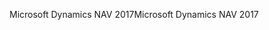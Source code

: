 <span data-ttu-id="fbf8e-101">Microsoft Dynamics NAV 2017</span><span class="sxs-lookup"><span data-stu-id="fbf8e-101">Microsoft Dynamics NAV 2017</span></span>